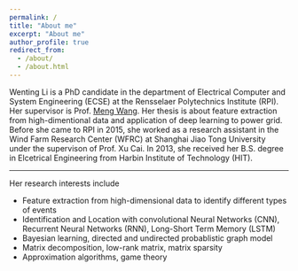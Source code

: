 ```yaml
---
permalink: /
title: "About me"
excerpt: "About me"
author_profile: true
redirect_from: 
  - /about/
  - /about.html
---
```

Wenting Li is a PhD candidate in the department of Electrical Computer and System Engineering (ECSE) at the Rensselaer Polytechnics Institute (RPI). Her supervisor is Prof. [Meng Wang](https://ecse.rpi.edu/~wang/). Her thesis is about feature extraction from high-dimentional data and application of deep learning to power grid. Before she came to RPI in 2015, she worked as a research assistant in the Wind Farm Research Center (WFRC) at Shanghai Jiao Tong University under the supervison of Prof. Xu Cai. In 2013, she received her B.S. degree in Elcetrical Engineering from Harbin Institute of Technology (HIT). 

---
Her research interests include
* Feature extraction from high-dimensional data to identify different types of events 
* Identification and Location with convolutional Neural Networks (CNN), Recurrent Neural Networks (RNN), Long-Short Term Memory (LSTM)
* Bayesian learning, directed and undirected probablistic graph model 
* Matrix decomposition, low-rank matrix, matrix sparsity
* Approximation algorithms, game theory
